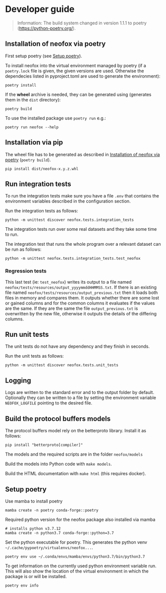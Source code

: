 # Developer guide

> Information: The build system changed in version 1.1.1 to poetry (https://python-poetry.org/).

## Installation of neofox via poetry

First setup poetry (see [Setup poetry](setup-poetry)).

To install neofox into the virtual environment managed by poetry (if a `poetry.lock` file is given, the given versions are used. Otherwise the dependecies listed in pyproject.toml are used to generate the environment):

```
poetry install
```

If the **wheel** archive is needed, they can be generated using (generates them in the `dist` directory):

```
poetry build
```

To use the installed package use `poetry run` e.g.:

```
poetry run neofox --help
```

## Installation via pip

The wheel file has to be generated as described in [Installation of neofox via poetry](installation-of-neofox-via-poetry) (`poetry build`).

```
pip install dist/neofox-x.y.z.whl
```

## Run integration tests

To run the integration tests make sure you have a file `.env` that contains the environment variables described in the configuration section.

Run the integration tests as follows:
```
python -m unittest discover neofox.tests.integration_tests
```

The integration tests run over some real datasets and they take some time to run.

The integration test that runs the whole program over a relevant dataset can be run as follows:
```
python -m unittest neofox.tests.integration_tests.test_neofox
```

### Regression tests

This last test (ie: `test_neofox`) writes its output to a file named `neofox/tests/resources/output_yyyymmddHHMMSS.txt`. If there is an existing file named `neofox/tests/resources/output_previous.txt` then it loads both files in memory and compares them. It outputs whether there are some lost or gained columns and for the common columns it evaluates if the values are the same. If they are the same the file `output_previous.txt` is overwritten by the new file, otherwise it outputs the details of the differing columns.

## Run unit tests

The unit tests do not have any dependency and they finish in seconds.

Run the unit tests as follows:
```
python -m unittest discover neofox.tests.unit_tests
```

## Logging

Logs are written to the standard error and to the output folder by default. Optionally they can be written to a file by setting the environment variable `NEOFOX_LOGFILE` pointing to the desired file.


## Build the protocol buffers models

The protocol buffers model rely on the betterproto library. Install it as follows:
```
pip install "betterproto[compiler]"
```

The models and the required scripts are in the folder `neofox/models`

Build the models into Python code with `make models`.

Build the HTML documentation with `make html` (this requires docker).

## Setup poetry

Use mamba to install poetry

```
mamba create -n poetry conda-forge::poetry
```

Required python version for the neofox package also installed via mamba

```
# installs python v3.7.12
mamba create -n python3.7 conda-forge::python=3.7
```

Set the python executable for poetry. This generates the python venv `~/.cache/pypoetry/virtualenvs/neofox...`.

```
poetry env use ~/.conda/envs/mamba/envs/python3.7/bin/python3.7
```

To get information on the currently used python environment variable run. This will also show the location of the virtual environment in which the package is or will be installed.

```
poetry env info
```
